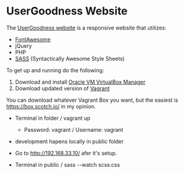 # UserGoodness Website

The [UserGoodness website](http://www.usergoodness.com) is a responsive website that utilizes:

* [FontAwesome](http://fontawesome.io/)
* jQuery
* PHP
* [SASS](http://sass-lang.com/) (Syntactically Awesome Style Sheets)

To get up and running do the following:
1. Download and install [Oracle VM VirtualBox Manager](https://www.virtualbox.org/wiki/Downloads)
2. Download updated version of [Vagrant](https://www.vagrantup.com/downloads.html)

You can download whatever Vagrant Box you want, but the easiest is https://box.scotch.io/ in my opinion. 

* Terminal in folder / vagrant up
  * Password: vagrant / Username: vagrant

* development hapens locally in public folder

* Go to http://192.168.33.10/ afer it's setup.

* Terminal in public / sass --watch scss:css
